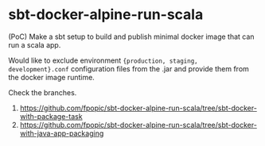 # sbt-docker-alpine-run-scala

(PoC) Make a sbt setup to build and publish minimal docker image that can run a scala app.   

Would like to exclude environment `{production, staging, development}.conf` configuration files 
from the .jar and provide them from the docker image runtime.

Check the branches.
1. https://github.com/fpopic/sbt-docker-alpine-run-scala/tree/sbt-docker-with-package-task
2. https://github.com/fpopic/sbt-docker-alpine-run-scala/tree/sbt-docker-with-java-app-packaging
